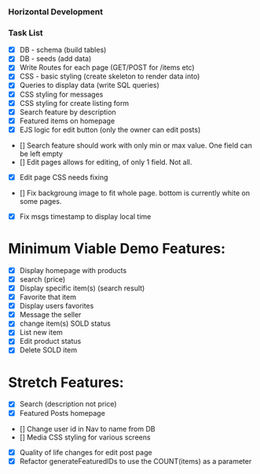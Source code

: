 ### Horizontal Development

### Task List
* [x] DB - schema (build tables)
* [x] DB - seeds (add data)
* [x] Write Routes for each page (GET/POST for /items etc)
* [x] CSS - basic styling (create skeleton to render data into)
* [x] Queries to display data (write SQL queries)
* [x] CSS styling for messages
* [x] CSS styling for create listing form
* [x] Search feature by description
* [x] Featured items on homepage
* [x] EJS logic for edit button (only the owner can edit posts)
* [] Search feature should work with only min or max value. One field can be left empty
* [] Edit pages allows for editing, of only 1 field. Not all.
* [X] Edit page CSS needs fixing
* [] Fix backgroung image to fit whole page. bottom is currently white on some pages.
* [X] Fix msgs timestamp to display local time

# Minimum Viable Demo Features:
* [x] Display homepage with products
* [x] search (price)
* [x] Display specific item(s) (search result) 
* [x] Favorite that item
* [x] Display users favorites
* [x] Message the seller
* [x] change item(s) SOLD status
* [x] List new item
* [x] Edit product status
* [x] Delete SOLD item

# Stretch Features:
* [x] Search (description not price)
* [x] Featured Posts homepage
* [] Change user id in Nav to name from DB
* [] Media CSS styling for various screens
* [x] Quality of life changes for edit post page
* [x] Refactor generateFeaturedIDs to use the COUNT(items) as a parameter
